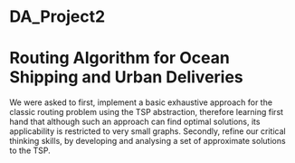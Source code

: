 # DA_Project2 
# Routing Algorithm for Ocean Shipping and Urban Deliveries
We were asked to first, implement a basic exhaustive approach for the classic routing problem using the TSP abstraction, therefore learning first hand that although such an approach can find optimal solutions, its applicability is restricted to very small graphs. Secondly, refine our critical thinking skills, by developing and analysing a set of approximate solutions to the TSP.